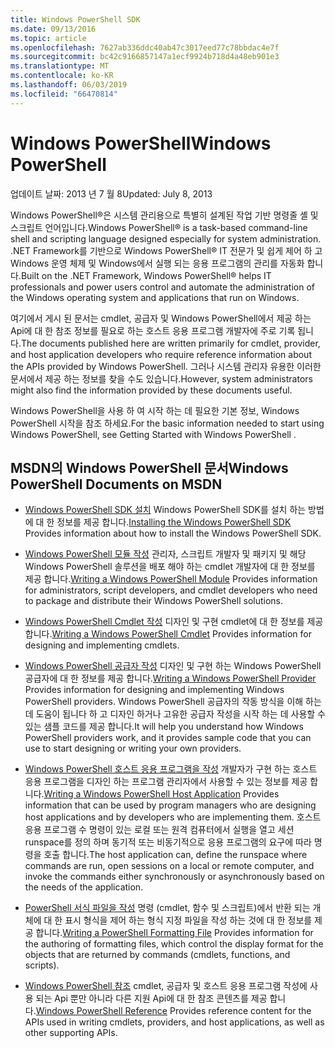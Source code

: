 ```yaml
---
title: Windows PowerShell SDK
ms.date: 09/13/2016
ms.topic: article
ms.openlocfilehash: 7627ab336ddc40ab47c3017eed77c78bbdac4e7f
ms.sourcegitcommit: bc42c9166857147a1ecf9924b718d4a48eb901e3
ms.translationtype: MT
ms.contentlocale: ko-KR
ms.lasthandoff: 06/03/2019
ms.locfileid: "66470814"
---
```

# <a name="windows-powershell"></a><span data-ttu-id="86246-102">Windows PowerShell</span><span class="sxs-lookup"><span data-stu-id="86246-102">Windows PowerShell</span></span>

<span data-ttu-id="86246-103">업데이트 날짜: 2013 년 7 월 8</span><span class="sxs-lookup"><span data-stu-id="86246-103">Updated: July 8, 2013</span></span>

<span data-ttu-id="86246-104">Windows PowerShell®은 시스템 관리용으로 특별히 설계된 작업 기반 명령줄 셸 및 스크립트 언어입니다.</span><span class="sxs-lookup"><span data-stu-id="86246-104">Windows PowerShell® is a task-based command-line shell and scripting language designed especially for system administration.</span></span> <span data-ttu-id="86246-105">.NET Framework를 기반으로 Windows PowerShell® IT 전문가 및 쉽게 제어 하 고 Windows 운영 체제 및 Windows에서 실행 되는 응용 프로그램의 관리를 자동화 합니다.</span><span class="sxs-lookup"><span data-stu-id="86246-105">Built on the .NET Framework, Windows PowerShell® helps IT professionals and power users control and automate the administration of the Windows operating system and applications that run on Windows.</span></span>

<span data-ttu-id="86246-106">여기에서 게시 된 문서는 cmdlet, 공급자 및 Windows PowerShell에서 제공 하는 Api에 대 한 참조 정보를 필요로 하는 호스트 응용 프로그램 개발자에 주로 기록 됩니다.</span><span class="sxs-lookup"><span data-stu-id="86246-106">The documents published here are written primarily for cmdlet, provider, and host application developers who require reference information about the APIs provided by Windows PowerShell.</span></span>
<span data-ttu-id="86246-107">그러나 시스템 관리자 유용한 이러한 문서에서 제공 하는 정보를 찾을 수도 있습니다.</span><span class="sxs-lookup"><span data-stu-id="86246-107">However, system administrators might also find the information provided by these documents useful.</span></span>

<span data-ttu-id="86246-108">Windows PowerShell을 사용 하 여 시작 하는 데 필요한 기본 정보, Windows PowerShell 시작을 참조 하세요.</span><span class="sxs-lookup"><span data-stu-id="86246-108">For the basic information needed to start using Windows PowerShell, see Getting Started with Windows PowerShell .</span></span>

## <a name="windows-powershell-documents-on-msdn"></a><span data-ttu-id="86246-109">MSDN의 Windows PowerShell 문서</span><span class="sxs-lookup"><span data-stu-id="86246-109">Windows PowerShell Documents on MSDN</span></span>

- <span data-ttu-id="86246-110">[Windows PowerShell SDK 설치](./installing-the-windows-powershell-sdk.md) Windows PowerShell SDK를 설치 하는 방법에 대 한 정보를 제공 합니다.</span><span class="sxs-lookup"><span data-stu-id="86246-110">[Installing the Windows PowerShell SDK](./installing-the-windows-powershell-sdk.md) Provides information about how to install the Windows PowerShell SDK.</span></span>

- <span data-ttu-id="86246-111">[Windows PowerShell 모듈 작성](./module/writing-a-windows-powershell-module.md) 관리자, 스크립트 개발자 및 패키지 및 해당 Windows PowerShell 솔루션을 배포 해야 하는 cmdlet 개발자에 대 한 정보를 제공 합니다.</span><span class="sxs-lookup"><span data-stu-id="86246-111">[Writing a Windows PowerShell Module](./module/writing-a-windows-powershell-module.md) Provides information for administrators, script developers, and cmdlet developers who need to package and distribute their Windows PowerShell solutions.</span></span>

- <span data-ttu-id="86246-112">[Windows PowerShell Cmdlet 작성](./cmdlet/writing-a-windows-powershell-cmdlet.md) 디자인 및 구현 cmdlet에 대 한 정보를 제공 합니다.</span><span class="sxs-lookup"><span data-stu-id="86246-112">[Writing a Windows PowerShell Cmdlet](./cmdlet/writing-a-windows-powershell-cmdlet.md) Provides information for designing and implementing cmdlets.</span></span>

- <span data-ttu-id="86246-113">[Windows PowerShell 공급자 작성](./provider/writing-a-windows-powershell-provider.md) 디자인 및 구현 하는 Windows PowerShell 공급자에 대 한 정보를 제공 합니다.</span><span class="sxs-lookup"><span data-stu-id="86246-113">[Writing a Windows PowerShell Provider](./provider/writing-a-windows-powershell-provider.md) Provides information for designing and implementing Windows PowerShell providers.</span></span> <span data-ttu-id="86246-114">Windows PowerShell 공급자의 작동 방식을 이해 하는 데 도움이 됩니다 하 고 디자인 하거나 고유한 공급자 작성을 시작 하는 데 사용할 수 있는 샘플 코드를 제공 합니다.</span><span class="sxs-lookup"><span data-stu-id="86246-114">It will help you understand how Windows PowerShell providers work, and it provides sample code that you can use to start designing or writing your own providers.</span></span>

- <span data-ttu-id="86246-115">[Windows PowerShell 호스트 응용 프로그램을 작성](./hosting/writing-a-windows-powershell-host-application.md) 개발자가 구현 하는 호스트 응용 프로그램을 디자인 하는 프로그램 관리자에서 사용할 수 있는 정보를 제공 합니다.</span><span class="sxs-lookup"><span data-stu-id="86246-115">[Writing a Windows PowerShell Host Application](./hosting/writing-a-windows-powershell-host-application.md) Provides information that can be used by program managers who are designing host applications and by developers who are implementing them.</span></span> <span data-ttu-id="86246-116">호스트 응용 프로그램 수 명령이 있는 로컬 또는 원격 컴퓨터에서 실행을 열고 세션 runspace를 정의 하며 동기적 또는 비동기적으로 응용 프로그램의 요구에 따라 명령을 호출 합니다.</span><span class="sxs-lookup"><span data-stu-id="86246-116">The host application can, define the runspace where commands are run, open sessions on a local or remote computer, and invoke the commands either synchronously or asynchronously based on the needs of the application.</span></span>

- <span data-ttu-id="86246-117">[PowerShell 서식 파일을 작성](./format/writing-a-powershell-formatting-file.md) 명령 (cmdlet, 함수 및 스크립트)에서 반환 되는 개체에 대 한 표시 형식을 제어 하는 형식 지정 파일을 작성 하는 것에 대 한 정보를 제공 합니다.</span><span class="sxs-lookup"><span data-stu-id="86246-117">[Writing a PowerShell Formatting File](./format/writing-a-powershell-formatting-file.md) Provides information for the authoring of formatting files, which control the display format for the objects that are returned by commands (cmdlets, functions, and scripts).</span></span>

- <span data-ttu-id="86246-118">[Windows PowerShell 참조](./windows-powershell-reference.md) cmdlet, 공급자 및 호스트 응용 프로그램 작성에 사용 되는 Api 뿐만 아니라 다른 지원 Api에 대 한 참조 콘텐츠를 제공 합니다.</span><span class="sxs-lookup"><span data-stu-id="86246-118">[Windows PowerShell Reference](./windows-powershell-reference.md) Provides reference content for the APIs used in writing cmdlets, providers, and host applications, as well as other supporting APIs.</span></span>
